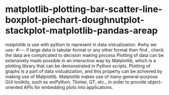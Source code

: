 # matplotlib-plotting-bar-scatter-line-boxplot-piechart-doughnutplot-stackplot-matplotlib-pandas-areap
matplotlib is use with python to represent in data vistualization. #why we use- #--- if large data is tabular format or any other format then find , check the data are complicated to decision making process Plotting of data can be extensively made possible in an interactive way by Matplotlib, which is a plotting library that can be demonstrated in Python scripts. Plotting of graphs is a part of data vistualization, and this property can be achieved by making use of Matplotlib. Matplotlib makes use of many general-purpose GUI toolkits, such as wxPython, Tkinter, QT, etc., in order to provide object-oriented APIs for embedding plots into applications.
